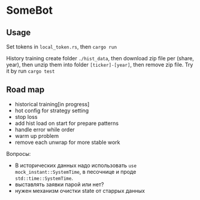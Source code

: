 # SomeBot

## Usage

Set tokens in `local_token.rs`, then `cargo run`

History training create folder `./hist_data`, then download zip file per (share, year), then unzip them into folder `[ticker]-[year]`, then remove zip file. Try it by run `cargo test`

## Road map

 - historical training[in progress]
 - hot config for strategy setting
 - stop loss
 - add hist load on start for prepare patterns
 - handle error while order
 - warm up problem
 - remove each unwrap for more stable work

Вопросы:
 - В исторических данных надо использовать `use mock_instant::SystemTime`, в песочнице и проде `std::time::SystemTime`.
 - выставлять заявки парой или нет?
 - нужен механизм очистки state от старрых данных

